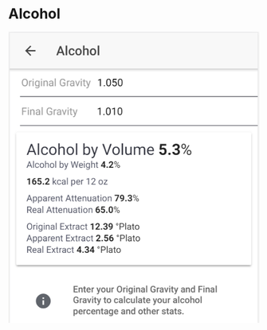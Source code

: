 # Alcohol

![Enter OG and FG to get important stats about your product](../.gitbook/assets/image%20%2878%29.png)

